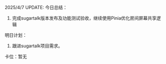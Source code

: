 2025/4/7 UPDATE:
今日总结：

1. 完成sugartalk版本发布及功能测试验收，继续使用Pinia优化房间屏幕共享逻辑

明日计划：

1.  跟进sugartalk项目需求。

卡位：暂无

